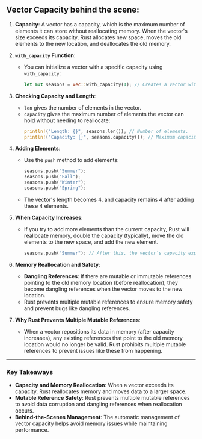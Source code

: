 ## Vector Capacity behind the scene: 

1. **Capacity**: A vector has a capacity, which is the maximum number of elements it can store without reallocating memory. When the vector's size exceeds its capacity, Rust allocates new space, moves the old elements to the new location, and deallocates the old memory.

2. **`with_capacity` Function**:
   - You can initialize a vector with a specific capacity using `with_capacity`:
     ```rust
     let mut seasons = Vec::with_capacity(4); // Creates a vector with capacity for 4 elements.
     ```

3. **Checking Capacity and Length**:
   - `len` gives the number of elements in the vector.
   - `capacity` gives the maximum number of elements the vector can hold without needing to reallocate:
     ```rust
     println!("Length: {}", seasons.len()); // Number of elements.
     println!("Capacity: {}", seasons.capacity()); // Maximum capacity.
     ```

4. **Adding Elements**:
   - Use the `push` method to add elements:
     ```rust
     seasons.push("Summer");
     seasons.push("Fall");
     seasons.push("Winter");
     seasons.push("Spring");
     ```
   - The vector's length becomes 4, and capacity remains 4 after adding these 4 elements.

5. **When Capacity Increases**:
   - If you try to add more elements than the current capacity, Rust will reallocate memory, double the capacity (typically), move the old elements to the new space, and add the new element.
     ```rust
     seasons.push("Summer"); // After this, the vector’s capacity expands.
     ```

6. **Memory Reallocation and Safety**:
   - **Dangling References**: If there are mutable or immutable references pointing to the old memory location (before reallocation), they become dangling references when the vector moves to the new location.
   - Rust prevents multiple mutable references to ensure memory safety and prevent bugs like dangling references.

7. **Why Rust Prevents Multiple Mutable References**:
   - When a vector repositions its data in memory (after capacity increases), any existing references that point to the old memory location would no longer be valid. Rust prohibits multiple mutable references to prevent issues like these from happening.

---

### **Key Takeaways**
- **Capacity and Memory Reallocation**: When a vector exceeds its capacity, Rust reallocates memory and moves data to a larger space.
- **Mutable Reference Safety**: Rust prevents multiple mutable references to avoid data corruption and dangling references when reallocation occurs.
- **Behind-the-Scenes Management**: The automatic management of vector capacity helps avoid memory issues while maintaining performance.
